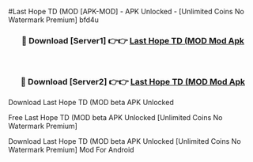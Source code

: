 #Last Hope TD (MOD [APK-MOD] - APK Unlocked - [Unlimited Coins No Watermark Premium] bfd4u



<div align="center">

<h3>🔴 Download [Server1] 👉👉 <a href="https://momento.my/?title=Last_Hope_TD_(MOD">Last Hope TD (MOD Mod Apk</a></h3><br>

<h3>🔴 Download [Server2] 👉👉 <a href="https://momento.my/?title=Last_Hope_TD_(MOD">Last Hope TD (MOD Mod Apk</a></h3>
</div>



Download Last Hope TD (MOD beta APK Unlocked

Free Last Hope TD (MOD beta APK Unlocked [Unlimited Coins No Watermark Premium]

Download Last Hope TD (MOD beta APK Unlocked [Unlimited Coins No Watermark Premium] Mod For Android
